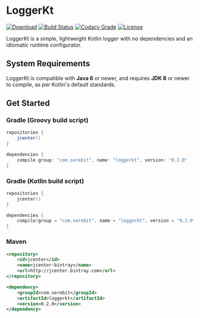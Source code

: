 # LoggerKt
[![Download](https://api.bintray.com/packages/serebit/Maven/loggerkt/images/download.svg)](https://bintray.com/serebit/Maven/loggerkt)
[![Build Status](https://img.shields.io/travis/serebit/LoggerKt.svg)](https://travis-ci.org/serebit/LoggerKt)
[![Codacy Grade](https://img.shields.io/codacy/grade/4d9ef218ebde4807bb58d6aba7a61772.svg)](https://app.codacy.com/app/serebit/LoggerKt)
[![License](https://img.shields.io/github/license/serebit/loggerkt.svg)](https://github.com/serebit/loggerkt/tree/master/LICENSE.md)

LoggerKt is a simple, lightweight Kotlin logger with no dependencies and an idiomatic runtime configurator. 

## System Requirements
LoggerKt is compatible with **Java 6** or newer, and requires **JDK 8** or newer to compile, as per Kotlin's default standards.

## Get Started
### Gradle (Groovy build script)
```gradle
repositories {
    jcenter()
}

dependencies {
    compile group: "com.serebit", name: "loggerkt", version: "0.2.0"
}
```
### Gradle (Kotlin build script)
```kotlin
repositories {
    jcenter()
}

dependencies {
    compile(group = "com.serebit", name = "loggerkt", version = "0.2.0")
}
```
### Maven
```xml
<repository>
    <id>jcenter</id>
    <name>jcenter-bintray</name>
    <url>http://jcenter.bintray.com</url>
</repository>
```
```xml
<dependency>
    <groupId>com.serebit</groupId>
    <artifactId>loggerkt</artifactId>
    <version>0.2.0</version>
</dependency>
```
